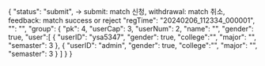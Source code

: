 {
    "status": "submit",                      -> submit: match 신청, withdrawal: match 취소, feedback: match success or reject
    "regTime": "20240206_112334_000001",
    "": "",
    "group": {
        "pk": 4,
        "userCap": 3,
        "userNum": 2,
        "name": "",
        "gender": true,
        "user":[
            {
                "userID": "ysa5347",
                "gender": true,
                "college":"",
                "major": "",
                "semaster": 3
            },
            {
                "userID": "admin",
                "gender": true,
                "college":"",
                "major": "",
                "semaster": 3
            }
        ]
    }
}
